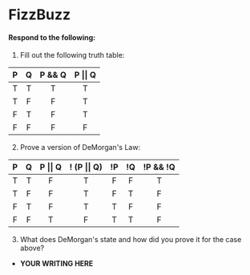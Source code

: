 # FizzBuzz
#### Respond to the following:

1. Fill out the following truth table:

| P  | Q  | P && Q | P \|\| Q |
|:--:|:--:|:------:|:--------:|
| T  | T  |   T    |    T     |
| T  | F  |   F    |    T     |
| F  | T  |   F    |    T     |
| F  | F  |   F    |    F     |


2. Prove a version of DeMorgan's Law:

| P  | Q  | P \|\| Q | ! (P \|\| Q) | !P | !Q | !P && !Q |
|:--:|:--:|:--------:|:------------:|:--:|:--:|:--------:|
| T  | T  |    F     |       T      | F  | F  |    T     |
| T  | F  |    F     |       T      | F  | T  |    F     |
| F  | T  |    F     |       T      | T  | F  |    F     |
| F  | F  |    T     |       F      | T  | T  |    F     |

3. What does DeMorgan's state and how did you prove it for the case above?
  * **YOUR WRITING HERE**
